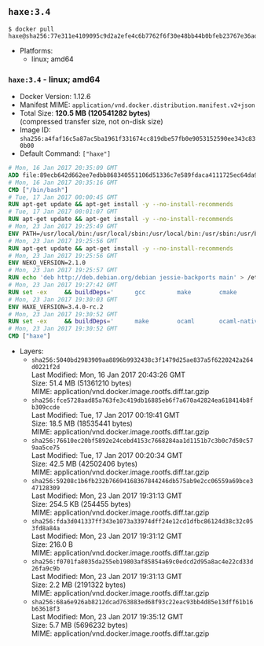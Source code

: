 ## `haxe:3.4`

```console
$ docker pull haxe@sha256:77e311e4109095c9d2a2efe4c6b7762f6f30e48bb44b0bfeb23767e36ad0da16
```

-	Platforms:
	-	linux; amd64

### `haxe:3.4` - linux; amd64

-	Docker Version: 1.12.6
-	Manifest MIME: `application/vnd.docker.distribution.manifest.v2+json`
-	Total Size: **120.5 MB (120541282 bytes)**  
	(compressed transfer size, not on-disk size)
-	Image ID: `sha256:a4faf16c5a87ac5ba1961f331674cc819dbe57fb0e9053152590ee343c830b00`
-	Default Command: `["haxe"]`

```dockerfile
# Mon, 16 Jan 2017 20:35:09 GMT
ADD file:89ecb642d662ee7edbb868340551106d51336c7e589fdaca4111725ec64da957 in / 
# Mon, 16 Jan 2017 20:35:16 GMT
CMD ["/bin/bash"]
# Tue, 17 Jan 2017 00:00:45 GMT
RUN apt-get update && apt-get install -y --no-install-recommends 		ca-certificates 		curl 		wget 	&& rm -rf /var/lib/apt/lists/*
# Tue, 17 Jan 2017 00:01:07 GMT
RUN apt-get update && apt-get install -y --no-install-recommends 		bzr 		git 		mercurial 		openssh-client 		subversion 				procps 	&& rm -rf /var/lib/apt/lists/*
# Mon, 23 Jan 2017 19:25:49 GMT
ENV PATH=/usr/local/bin:/usr/local/sbin:/usr/local/bin:/usr/sbin:/usr/bin:/sbin:/bin
# Mon, 23 Jan 2017 19:25:56 GMT
RUN apt-get update && apt-get install -y --no-install-recommends 		libgc1c2 		zlib1g 	&& rm -rf /var/lib/apt/lists/*
# Mon, 23 Jan 2017 19:25:56 GMT
ENV NEKO_VERSION=2.1.0
# Mon, 23 Jan 2017 19:25:57 GMT
RUN echo 'deb http://deb.debian.org/debian jessie-backports main' > /etc/apt/sources.list.d/jessie-backports.list
# Mon, 23 Jan 2017 19:27:42 GMT
RUN set -ex 	&& buildDeps=' 		gcc 		make 		cmake 		libgc-dev 		libssl-dev 		libpcre3-dev 		zlib1g-dev 		apache2-dev 		libmariadb-client-lgpl-dev-compat 		libsqlite3-dev 		libmbedtls-dev 		libgtk2.0-dev 	' 	&& apt-get update && apt-get install -y $buildDeps --no-install-recommends && rm -rf /var/lib/apt/lists/* 		&& wget -O neko.tar.gz "http://nekovm.org/media/neko-2.1.0-src.tar.gz" 	&& echo "0c93d5fe96240510e2d1975ae0caa9dd8eadf70d916a868684f66a099a4acf96 *neko.tar.gz" | sha256sum -c - 	&& mkdir -p /usr/src/neko 	&& tar -xC /usr/src/neko --strip-components=1 -f neko.tar.gz 	&& rm neko.tar.gz 	&& cd /usr/src/neko 	&& cmake -DRELOCATABLE=OFF . 	&& make 	&& make install 		&& apt-get purge -y --auto-remove $buildDeps 	&& rm -rf /usr/src/neko ~/.cache
# Mon, 23 Jan 2017 19:30:03 GMT
ENV HAXE_VERSION=3.4.0-rc.2
# Mon, 23 Jan 2017 19:30:52 GMT
RUN set -ex 	&& buildDeps=' 		make 		ocaml 		ocaml-native-compilers 		camlp4 		libxml-light-ocaml-dev 		ocaml-findlib 		zlib1g-dev 	' 	&& apt-get update && apt-get install -y $buildDeps --no-install-recommends && rm -rf /var/lib/apt/lists/* 		&& git clone --recursive --depth 1 --branch 3.4.0-rc2 "https://github.com/HaxeFoundation/haxe.git" /usr/src/haxe 	&& cd /usr/src/haxe 	&& make OCAMLOPT=ocamlopt.opt 	&& make install INSTALL_DIR=/usr/local 	&& cd / && haxelib setup /usr/local/lib/haxe/lib 		&& apt-get purge -y --auto-remove $buildDeps 	&& rm -rf /usr/src/haxe ~/.cache
# Mon, 23 Jan 2017 19:30:52 GMT
CMD ["haxe"]
```

-	Layers:
	-	`sha256:5040bd2983909aa8896b9932438c3f1479d25ae837a5f6220242a264d0221f2d`  
		Last Modified: Mon, 16 Jan 2017 20:43:26 GMT  
		Size: 51.4 MB (51361210 bytes)  
		MIME: application/vnd.docker.image.rootfs.diff.tar.gzip
	-	`sha256:fce5728aad85a763fe3c419db16885eb6f7a670a42824ea618414b8fb309ccde`  
		Last Modified: Tue, 17 Jan 2017 00:19:41 GMT  
		Size: 18.5 MB (18535441 bytes)  
		MIME: application/vnd.docker.image.rootfs.diff.tar.gzip
	-	`sha256:76610ec20bf5892e24cebd4153c7668284aa1d1151b7c3b0c7d50c579aa5ce75`  
		Last Modified: Tue, 17 Jan 2017 00:20:34 GMT  
		Size: 42.5 MB (42502406 bytes)  
		MIME: application/vnd.docker.image.rootfs.diff.tar.gzip
	-	`sha256:59208c1b6fb232b76694168367844246db575ab9e2cc06559a69bce347128309`  
		Last Modified: Mon, 23 Jan 2017 19:31:13 GMT  
		Size: 254.5 KB (254455 bytes)  
		MIME: application/vnd.docker.image.rootfs.diff.tar.gzip
	-	`sha256:fda3d041337ff343e1073a33974dff24e12cd1dfbc86124d38c32c053fd8a84a`  
		Last Modified: Mon, 23 Jan 2017 19:31:12 GMT  
		Size: 216.0 B  
		MIME: application/vnd.docker.image.rootfs.diff.tar.gzip
	-	`sha256:f0701fa8035da255eb19803af85854a69c0edcd2d95a8ac4e22cd33d26fa9c9b`  
		Last Modified: Mon, 23 Jan 2017 19:31:13 GMT  
		Size: 2.2 MB (2191322 bytes)  
		MIME: application/vnd.docker.image.rootfs.diff.tar.gzip
	-	`sha256:68a6e926ab8212dcad763883ed68f93c22eac93bb4d85e13dff61b16b63618f3`  
		Last Modified: Mon, 23 Jan 2017 19:35:12 GMT  
		Size: 5.7 MB (5696232 bytes)  
		MIME: application/vnd.docker.image.rootfs.diff.tar.gzip
